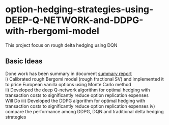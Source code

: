 # option-hedging-strategies-using-DEEP-Q-NETWORK-and-DDPG-with-rbergomi-model
This project focus on rough delta hedging using DQN
## Basic Ideas
Done work has been summary in document [summary report](https://github.com/ziminghunmphrey/option-hedging-strategies-using-DEEP-Q-NETWORK-and-DDPG-with-rbergomi-model/blob/ziminghunmphrey-patch-1/project%2Bsummary.pdf)  
i) Calibrated rough Bergomi model (rough fractional SV) and implemented it to price European vanilla options using Monte Carlo method  
ii) Developed the deep Q-network algorithm for optimal hedging with transaction costs to significantly reduce option replication expenses  
Will Do 
iii) Developed the DDPG algorithm for optimal hedging with transaction costs to significantly reduce option replication expenses
iv) compare the performance among DDPG, DQN and traditional delta hedging strategies
